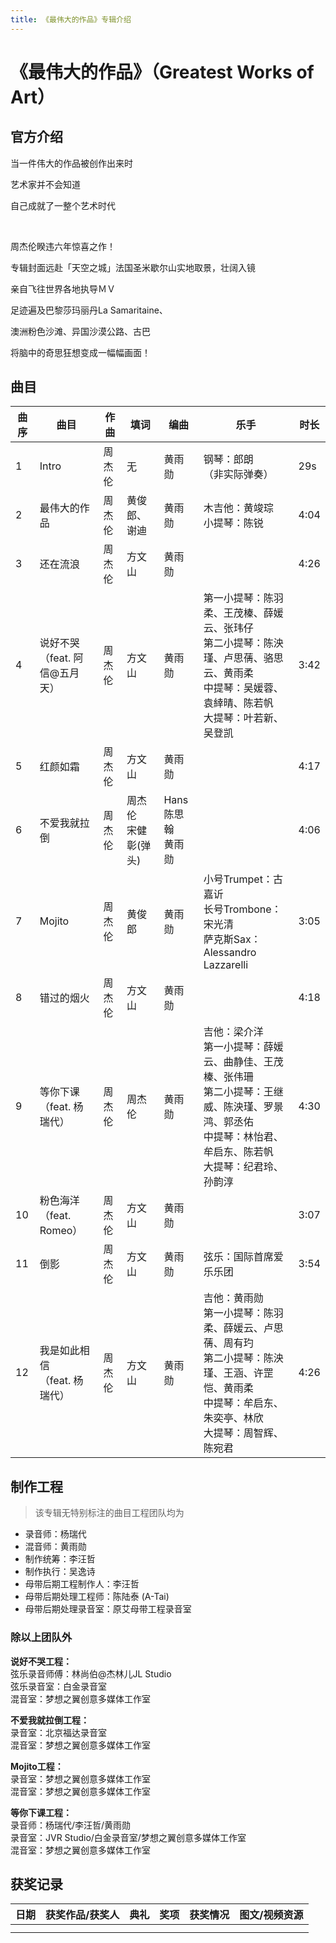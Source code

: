 ```yaml
---
title: 《最伟大的作品》专辑介绍
---
```


# 《最伟大的作品》（Greatest Works of Art）
## 官方介绍

当一件伟大的作品被创作出来时

艺术家并不会知道

自己成就了一整个艺术时代

 <br/> 

周杰伦睽违六年惊喜之作！

专辑封面远赴「天空之城」法国圣米歇尔山实地取景，壮阔入镜

亲自飞往世界各地执导ＭＶ

足迹遍及巴黎莎玛丽丹La Samaritaine、

澳洲粉色沙滩、异国沙漠公路、古巴

将脑中的奇思狂想变成一幅幅画面！


## 曲目
| 曲序|曲目|作曲|填词|编曲|乐手|时长|
| ------ | ------ | ------ | ------ | ------ | ------ | ------ |
| 1  |  	Intro | 周杰伦  | 无 | 黄雨勋  | 钢琴：郎朗 <br/> （非实际弹奏）  | 29s  |
| 2  |  最伟大的作品 | 周杰伦  | 黄俊郎、谢迪 | 黄雨勋  | 木吉他：黄竣琮 <br/> 小提琴：陈锐  | 4:04  |
| 3  |  还在流浪 | 周杰伦  | 方文山 | 黄雨勋  |   | 4:26  |
| 4  |  说好不哭 <br/> （feat. 阿信@五月天） | 周杰伦  | 方文山 | 黄雨勋  |  第一小提琴：陈羽柔、王茂榛、薛媛云、张玮仔 <br/> 第二小提琴：陈泱瑾、卢思蒨、骆思云、黄雨柔 <br/> 中提琴：吴媛蓉、袁緈晴、陈若帆 <br/> 大提琴：叶若新、吴登凯 |  3:42 |
| 5  |  红颜如霜 | 周杰伦  | 方文山 | 黄雨勋  |   |  4:17 |
| 6  |  不爱我就拉倒 | 周杰伦  | 周杰伦 <br/> 宋健彰(弹头) | Hans陈思翰<br/>黄雨勋  |   |  4:06 |
| 7  |  Mojito | 周杰伦  | 黄俊郎 | 黄雨勋  | 小号Trumpet：古嘉䜣 <br/> 长号Trombone：宋光清 <br/> 萨克斯Sax：Alessandro Lazzarelli  | 3:05  |
| 8  |  错过的烟火 | 周杰伦  | 方文山 | 黄雨勋  |   | 4:18  |
| 9  |  等你下课<br/>（feat. 杨瑞代） | 周杰伦  | 周杰伦 | 黄雨勋  | 吉他：梁介洋 <br/> 第一小提琴：薛媛云、曲静佳、王茂榛、张伟珊 <br/> 第二小提琴：王继威、陈泱瑾、罗景鸿、郭丞佑 <br/> 中提琴：林怡君、牟启东、陈若帆 <br/> 大提琴：纪君玲、孙韵淳  | 4:30  |
| 10  |  粉色海洋<br/>（feat. Romeo） | 周杰伦  | 方文山 | 黄雨勋  |   | 3:07  |
| 11  |  倒影 | 周杰伦  | 方文山 | 黄雨勋  | 弦乐：国际首席爱乐乐团  | 3:54  |
| 12  |  我是如此相信<br/>（feat. 杨瑞代） | 周杰伦  | 方文山 | 黄雨勋  | 吉他：黄雨勋 <br/> 第一小提琴：陈羽柔、薛媛云、卢思蒨、周有玓 <br/> 第二小提琴：陈泱瑾、王涵、许罡恺、黄雨柔 <br/> 中提琴：牟启东、朱奕亭、林欣 <br/> 大提琴：周智辉、陈宛君  | 4:26 |

## 制作工程
>该专辑无特别标注的曲目工程团队均为
- 录音师：杨瑞代
- 混音师：黄雨勋
- 制作统筹：李汪哲
- 制作执行：吴逸诗
- 母带后期工程制作人：李汪哲
- 母带后期处理工程师：陈陆泰 (A-Tai)
- 母带后期处理录音室：原艾母带工程录音室

### 除以上团队外

**说好不哭工程：**<br/>
弦乐录音师傅：林尚伯@杰林儿JL Studio<br/>
弦乐录音室：白金录音室<br/>
混音室：梦想之翼创意多媒体工作室

**不爱我就拉倒工程：**<br/>
录音室：北京福达录音室<br/>
混音室：梦想之翼创意多媒体工作室

**Mojito工程：**<br/>
录音室：梦想之翼创意多媒体工作室<br/>
混音室：梦想之翼创意多媒体工作室

**等你下课工程：**<br/>
录音师：杨瑞代/李汪哲/黄雨勋<br/>
录音室：JVR Studio/白金录音室/梦想之翼创意多媒体工作室<br/>
混音室：梦想之翼创意多媒体工作室

## 获奖记录
| 日期|获奖作品/获奖人|典礼|奖项|获奖情况|图文/视频资源|
| ------ | ------ | ------ | ------ | ------ | ------ |
|   |  |   |  |   |   |
|   |  |   |  |   |   |

